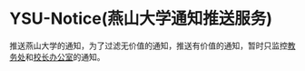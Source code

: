 # YSU-Notice(燕山大学通知推送服务)

推送燕山大学的通知，为了过滤无价值的通知，推送有价值的通知，暂时只监控[教务处](http://jwc.ysu.edu.cn/tzgg1.htm)和[校长办公室](http://notice.ysu.edu.cn/index/tzgg/xzbm/xzbgs.htm)的通知。
